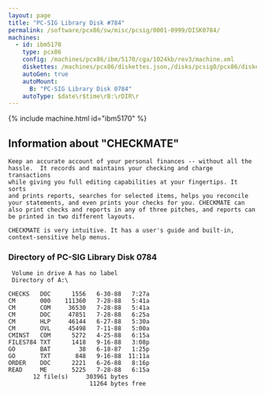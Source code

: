 ```yaml
---
layout: page
title: "PC-SIG Library Disk #784"
permalink: /software/pcx86/sw/misc/pcsig/0001-0999/DISK0784/
machines:
  - id: ibm5170
    type: pcx86
    config: /machines/pcx86/ibm/5170/cga/1024kb/rev3/machine.xml
    diskettes: /machines/pcx86/diskettes.json,/disks/pcsig0/pcx86/diskettes.json
    autoGen: true
    autoMount:
      B: "PC-SIG Library Disk 0784"
    autoType: $date\r$time\rB:\rDIR\r
---
```


{% include machine.html id="ibm5170" %}

## Information about "CHECKMATE"

    Keep an accurate account of your personal finances -- without all the
    hassle.  It records and maintains your checking and charge transactions
    while giving you full editing capabilities at your fingertips. It sorts
    and prints reports, searches for selected items, helps you reconcile
    your statements, and even prints your checks for you. CHECKMATE can
    also print checks and reports in any of three pitches, and reports can
    be printed in two different layouts.
    
    CHECKMATE is very intuitive. It has a user's guide and built-in,
    context-sensitive help menus.

### Directory of PC-SIG Library Disk 0784

     Volume in drive A has no label
     Directory of A:\

    CHECKS   DOC      1556   6-30-88   7:27a
    CM       000    111360   7-28-88   5:41a
    CM       COM     36530   7-28-88   5:41a
    CM       DOC     47851   7-28-88   6:25a
    CM       HLP     46144   6-27-88   5:30a
    CM       OVL     45498   7-11-88   5:00a
    CMINST   COM      5272   4-25-88   6:15a
    FILES784 TXT      1418   9-16-88   3:08p
    GO       BAT        38   6-18-87   1:25p
    GO       TXT       848   9-16-88  11:11a
    ORDER    DOC      2221   6-26-88   8:16p
    READ     ME       5225   7-28-88   6:15a
           12 file(s)     303961 bytes
                           11264 bytes free
